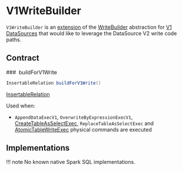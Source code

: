 # V1WriteBuilder

`V1WriteBuilder` is an [extension](#contract) of the [WriteBuilder](WriteBuilder.md) abstraction for [V1 DataSources](#implementations) that would like to leverage the DataSource V2 write code paths.

## Contract

### <span id="buildForV1Write"> buildForV1Write

```java
InsertableRelation buildForV1Write()
```

[InsertableRelation](../InsertableRelation.md)

Used when:

* `AppendDataExecV1`, `OverwriteByExpressionExecV1`, [CreateTableAsSelectExec](../physical-operators/CreateTableAsSelectExec.md), `ReplaceTableAsSelectExec` and [AtomicTableWriteExec](../physical-operators/AtomicTableWriteExec.md) physical commands are executed

## Implementations

!!! note
    No known native Spark SQL implementations.
